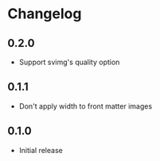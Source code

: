 # Changelog

## 0.2.0

* Support svimg's quality option

## 0.1.1

* Don't apply width to front matter images

## 0.1.0

* Initial release